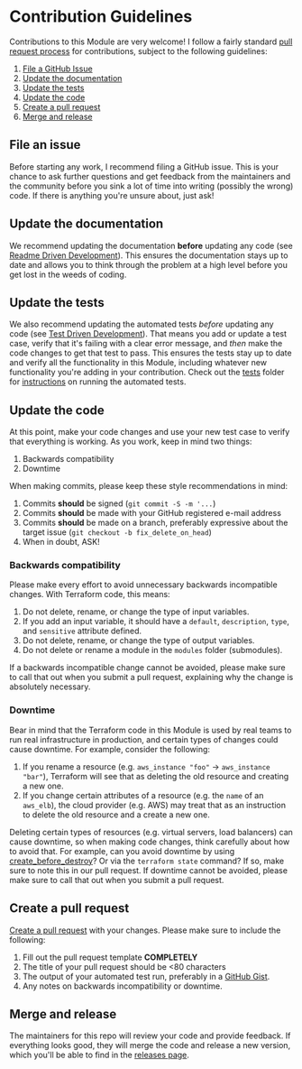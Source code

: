 # Contribution Guidelines

Contributions to this Module are very welcome! I follow a fairly standard [pull request process](https://help.github.com/articles/about-pull-requests/) for contributions, subject to the following guidelines:

1. [File a GitHub Issue](#file-an-issue)
1. [Update the documentation](#update-the-documentation)
1. [Update the tests](#update-the-tests)
1. [Update the code](#update-the-code)
1. [Create a pull request](#create-a-pull-request)
1. [Merge and release](#merge-and-release)

## File an issue

Before starting any work, I recommend filing a GitHub issue. This is your chance to ask further questions and get feedback from the maintainers and the community before you sink a lot of time into writing (possibly the wrong) code. If there is anything you're unsure about, just ask!

## Update the documentation

We recommend updating the documentation **before** updating any code (see [Readme Driven Development](http://tom.preston-werner.com/2010/08/23/readme-driven-development.html)). This ensures the documentation stays up to date and allows you to think through the problem at a high level before you get lost in the weeds of coding.

## Update the tests

We also recommend updating the automated tests *before* updating any code (see [Test Driven Development](https://en.wikipedia.org/wiki/Test-driven_development)). That means you add or update a test case, verify that it's failing with a clear error message, and *then* make the code changes to get that test to pass. This ensures the tests stay up to date and verify all the functionality in this Module, including whatever new functionality you're adding in your contribution. Check out the [tests](/test/terratest) folder for [instructions](test/terratest/README.md) on running the automated tests.

## Update the code

At this point, make your code changes and use your new test case to verify that everything is working. As you work, keep in mind two things:

1. Backwards compatibility
1. Downtime

When making commits, please keep these style recommendations in mind:

1. Commits **should** be signed (`git commit -S -m '...`)
1. Commits **should** be made with your GitHub registered e-mail address
1. Commits **should** be made on a branch, preferably expressive about the target issue
  (`git checkout -b fix_delete_on_head`)
1. When in doubt, ASK!

### Backwards compatibility

Please make every effort to avoid unnecessary backwards incompatible changes. With Terraform code, this means:

1. Do not delete, rename, or change the type of input variables.
1. If you add an input variable, it should have a `default`, `description`, `type`, and `sensitive` attribute defined.
1. Do not delete, rename, or change the type of output variables.
1. Do not delete or rename a module in the `modules` folder (submodules).

If a backwards incompatible change cannot be avoided, please make sure to call that out when you submit a pull request, explaining why the change is absolutely necessary.

### Downtime

Bear in mind that the Terraform code in this Module is used by real teams to run real infrastructure in production, and certain types of changes could cause downtime. For example, consider the following:

1. If you rename a resource (e.g. `aws_instance "foo"` -> `aws_instance "bar"`),
   Terraform will see that as deleting the old resource and creating a new one.
1. If you change certain attributes of a resource (e.g. the `name` of an
   `aws_elb`), the cloud provider (e.g. AWS) may treat that as an instruction
   to delete the old resource and a create a new one.

Deleting certain types of resources (e.g. virtual servers, load balancers) can cause downtime, so when making code changes, think carefully about how to avoid that. For example, can you avoid downtime by using [create_before_destroy](https://www.terraform.io/docs/configuration/resources.html#create_before_destroy)? Or via the `terraform state` command? If so, make sure to note this in our pull request. If  downtime cannot be avoided, please make sure to call that out when you submit a pull request.

## Create a pull request

[Create a pull request](https://help.github.com/articles/creating-a-pull-request/) with your changes. Please make sure to include the following:

1. Fill out the pull request template **COMPLETELY**
1. The title of your pull request should be <80 characters
1. The output of your automated test run, preferably in a [GitHub Gist](https://gist.github.com).
1. Any notes on backwards incompatibility or downtime.

## Merge and release

The maintainers for this repo will review your code and provide feedback. If everything looks good, they will merge the code and release a new version, which you'll be able to find in the [releases page](../../releases).
